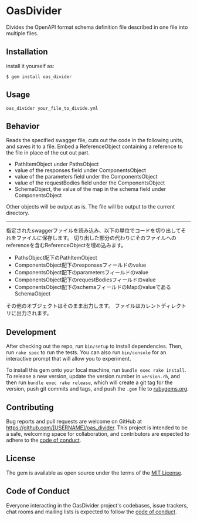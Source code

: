 # OasDivider

Divides the OpenAPI format schema definition file described in one file into multiple files.

## Installation

install it yourself as:

    $ gem install oas_divider

## Usage

```shell
oas_divider your_file_to_divide.yml
```

## Behavior
Reads the specified swagger file, cuts out the code in the following units, and saves it to a file.
Embed a ReferenceObject containing a reference to the file in place of the cut out part.

- PathItemObject under PathsObject
- value of the responses field under ComponentsObject
- value of the parameters field under the ComponentsObject
- value of the requestBodies field under the ComponentsObject
- SchemaObject, the value of the map in the schema field under ComponentsObject

Other objects will be output as is.
The file will be output to the current directory.

---

指定されたswaggerファイルを読み込み、以下の単位でコードを切り出してそれをファイルに保存します。
切り出した部分の代わりにそのファイルへのreferenceを含むReferenceObjectを埋め込みます。

- PathsObject配下のPathItemObject
- ComponentsObject配下のresponsesフィールドのvalue
- ComponentsObject配下のparametersフィールドのvalue
- ComponentsObject配下のrequestBodiesフィールドのvalue
- ComponentsObject配下のschemaフィールドのMapのvalueであるSchemaObject

その他のオブジェクトはそのまま出力します。
ファイルはカレントディレクトリに出力されます。

## Development

After checking out the repo, run `bin/setup` to install dependencies. Then, run `rake spec` to run the tests. You can also run `bin/console` for an interactive prompt that will allow you to experiment.

To install this gem onto your local machine, run `bundle exec rake install`. To release a new version, update the version number in `version.rb`, and then run `bundle exec rake release`, which will create a git tag for the version, push git commits and tags, and push the `.gem` file to [rubygems.org](https://rubygems.org).

## Contributing

Bug reports and pull requests are welcome on GitHub at https://github.com/[USERNAME]/oas_divider. This project is intended to be a safe, welcoming space for collaboration, and contributors are expected to adhere to the [code of conduct](https://github.com/[USERNAME]/oas_divider/blob/master/CODE_OF_CONDUCT.md).


## License

The gem is available as open source under the terms of the [MIT License](https://opensource.org/licenses/MIT).

## Code of Conduct

Everyone interacting in the OasDivider project's codebases, issue trackers, chat rooms and mailing lists is expected to follow the [code of conduct](https://github.com/[USERNAME]/oas_divider/blob/master/CODE_OF_CONDUCT.md).
